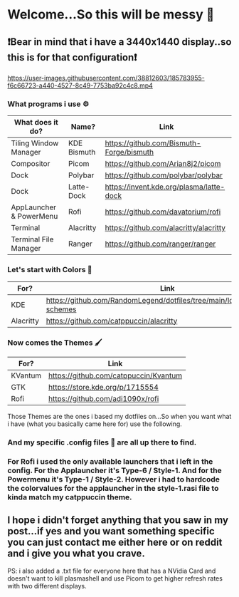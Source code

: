 # Welcome...So this will be messy 🤗

## ❗Bear in mind that i have a 3440x1440 display..so this is for that configuration❗



https://user-images.githubusercontent.com/38812603/185783955-f6c66723-a440-4527-8c49-7753ba92c4c8.mp4



### What programs i use ⚙️
|What does it do?   | Name?   |Link   |
|---|---|---|
| Tiling Window Manager  | KDE Bismuth   | https://github.com/Bismuth-Forge/bismuth  |
| Compositor  | Picom  | https://github.com/Arian8j2/picom  |
| Dock  | Polybar  | https://github.com/polybar/polybar  |
| Dock  | Latte-Dock  | https://invent.kde.org/plasma/latte-dock   |
| AppLauncher & PowerMenu  | Rofi  | https://github.com/davatorium/rofi  |
| Terminal  | Alacritty  |https://github.com/alacritty/alacritty   |
| Terminal File Manager  | Ranger  |https://github.com/ranger/ranger   |

### Let's start with Colors 🌈

|For?| Link |
|---|---|
| KDE   | https://github.com/RandomLegend/dotfiles/tree/main/local/share/color-schemes |
| Alacritty  | https://github.com/catppuccin/alacritty |


### Now comes the Themes 🖌️

|For?| Link |
|---|---|
| KVantum   | https://github.com/catppuccin/Kvantum |
| GTK  | https://store.kde.org/p/1715554 |
| Rofi  | https://github.com/adi1090x/rofi |

Those Themes are the ones i based my dotfiles on...So when you want what i have (what you basically came here for) use the following.

### And my specific .config files 📑 are all up there to find. 

### For Rofi i used the only available launchers that i left in the config. For the Applauncher it's Type-6 / Style-1. And for the Powermenu it's  Type-1 / Style-2. However i had to hardcode the colorvalues for the applauncher in the style-1.rasi file to kinda match my catppuccin theme.

## I hope i didn't forget anything that you saw in my post...if yes and you want something specific you can just contact me either here or on reddit and i give you what you crave.

PS: i also added a .txt file for everyone here that has a NVidia Card and doesn't want to kill plasmashell and use Picom to get higher refresh rates with two different displays.
